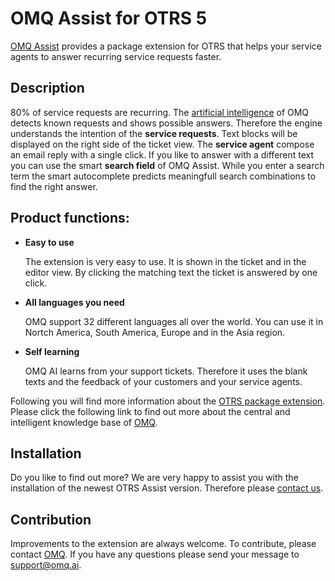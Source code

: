 # OMQ Assist for OTRS 5

[OMQ Assist](https://www.omq.ai/products/assist/) provides a package extension for OTRS that helps your service agents to answer recurring service requests faster.

## Description

80% of service requests are recurring. The [artificial intelligence](https://www.omq.ai/blog/artificial-intelligence-in-customer-service/) of OMQ detects known requests and shows possible answers. Therefore the engine understands the intention of the **service requests**. Text blocks will be displayed on the right side of the ticket view. The **service agent** compose an email reply with a single click. If you like to answer with a different text you can use the smart **search field** of OMQ Assist. While you enter a search term the smart autocomplete predicts meaningfull search combinations to find the right answer.

## Product functions:

- **Easy to use**

  The extension is very easy to use. It is shown in the ticket and in the editor view. By clicking the matching text the ticket is answered by one click. 

- **All languages you need**
  
  OMQ support 32 different languages all over the world. You can use it in Nortch America, South America, Europe and in the Asia region.

- **Self learning**

  OMQ AI learns from your support tickets. Therefore it uses the blank texts and the feedback of your customers and your service agents.


Following you will find more information about the [OTRS package extension](https://www.omq.ai/blog/otrs-omq-assist/). Please click the following link to find out more about the central and intelligent knowledge base of [OMQ](https://www.omq.ai).


## Installation

Do you like to find out more? We are very happy to assist you with the installation of the newest OTRS Assist version. Therefore please [contact us](https://www.omq.ai/company/contact/).


## Contribution

Improvements to the extension are always welcome. To contribute, please contact [OMQ](https://www.omq.ai/company/contact/).
If you have any questions please send your message to [support@omq.ai](mailto:support@omq.ai).

